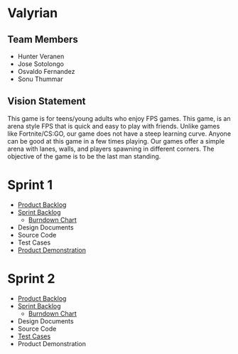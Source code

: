 # Valyrian

## Team Members

- Hunter Veranen
- Jose Sotolongo
- Osvaldo Fernandez
- Sonu Thummar

## Vision Statement

This game is for teens/young adults who enjoy FPS games. This game, is an arena style FPS
that is quick and easy to play with friends. Unlike games like Fortnite/CS:GO, our game does not
have a steep learning curve. Anyone can be good at this game in a few times playing. Our games offer
a simple arena with lanes, walls, and players spawning in different corners. The objective of the game
is to be the last man standing.

# Sprint 1

- [Product Backlog](https://docs.google.com/spreadsheets/d/1NJ3w4OmEa107pmdiB-9LuKJW2Jc6jOqnqPaMKcuhT1o/edit?usp=sharing)
- [Sprint Backlog](https://valyrian.myjetbrains.com/youtrack/agiles/103-2/104-2?backlog)
  - [Burndown Chart](https://valyrian.myjetbrains.com/youtrack/agiles/103-2/104-2?chart)
- Design Documents
- Source Code
- Test Cases
- [Product Demonstration](https://youtu.be/QbCcuO10zCs)

# Sprint 2

- [Product Backlog](https://docs.google.com/spreadsheets/d/1NJ3w4OmEa107pmdiB-9LuKJW2Jc6jOqnqPaMKcuhT1o/edit?usp=sharing)
- [Sprint Backlog](https://valyrian.myjetbrains.com/youtrack/agiles/103-2/104-3)
  - [Burndown Chart](https://valyrian.myjetbrains.com/youtrack/agiles/103-2/104-2?chart)
- Design Documents
- Source Code
- [Test Cases](https://github.com/powerSeries/Valyrian/tree/develop/Test%20Approach)
- Product Demonstration
